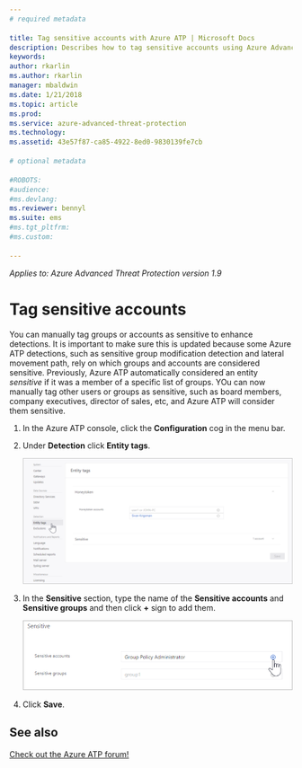 ```yaml
---
# required metadata

title: Tag sensitive accounts with Azure ATP | Microsoft Docs
description: Describes how to tag sensitive accounts using Azure Advanced Threat Protection (ATP) 
keywords:
author: rkarlin
ms.author: rkarlin
manager: mbaldwin
ms.date: 1/21/2018
ms.topic: article
ms.prod:
ms.service: azure-advanced-threat-protection
ms.technology:
ms.assetid: 43e57f87-ca85-4922-8ed0-9830139fe7cb

# optional metadata

#ROBOTS:
#audience:
#ms.devlang:
ms.reviewer: bennyl
ms.suite: ems
#ms.tgt_pltfrm:
#ms.custom:

---
```


*Applies to: Azure Advanced Threat Protection version 1.9*



# Tag sensitive accounts

You can manually tag groups or accounts as sensitive to enhance detections. It is important to make sure this is updated because some Azure ATP detections, such as sensitive group modification detection and lateral movement path, rely on which groups and accounts are considered sensitive. Previously, Azure ATP automatically considered an entity *sensitive* if it was a member of a specific list of groups. YOu can now manually tag other users or groups as sensitive, such as board members, company executives, director of sales, etc, and Azure ATP will consider them sensitive.

1.  In the Azure ATP console, click the **Configuration** cog in the menu bar.

2.  Under **Detection** click **Entity tags**.

    ![Azure ATP entity tags](media/entity-tags.png)

3.  In the **Sensitive** section, type the name of the **Sensitive accounts** and **Sensitive groups** and then click **+** sign to add them.

    ![Azure ATP sensitive account sample](media/sensitive-account-sample.png)

4. Click **Save**.

    
## See also
[Check out the Azure ATP forum!](https://social.technet.microsoft.com/Forums/security/home?forum=mata)
